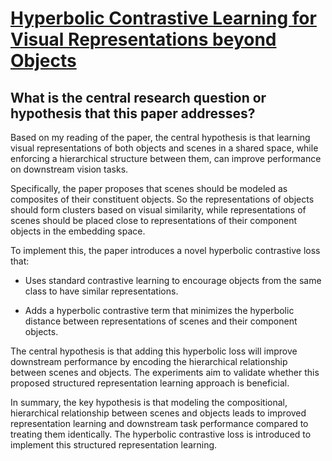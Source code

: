 # [Hyperbolic Contrastive Learning for Visual Representations beyond   Objects](https://arxiv.org/abs/2212.00653)

## What is the central research question or hypothesis that this paper addresses?

 Based on my reading of the paper, the central hypothesis is that learning visual representations of both objects and scenes in a shared space, while enforcing a hierarchical structure between them, can improve performance on downstream vision tasks. 

Specifically, the paper proposes that scenes should be modeled as composites of their constituent objects. So the representations of objects should form clusters based on visual similarity, while representations of scenes should be placed close to representations of their component objects in the embedding space. 

To implement this, the paper introduces a novel hyperbolic contrastive loss that:

- Uses standard contrastive learning to encourage objects from the same class to have similar representations. 

- Adds a hyperbolic contrastive term that minimizes the hyperbolic distance between representations of scenes and their component objects.

The central hypothesis is that adding this hyperbolic loss will improve downstream performance by encoding the hierarchical relationship between scenes and objects. The experiments aim to validate whether this proposed structured representation learning approach is beneficial.

In summary, the key hypothesis is that modeling the compositional, hierarchical relationship between scenes and objects leads to improved representation learning and downstream task performance compared to treating them identically. The hyperbolic contrastive loss is introduced to implement this structured representation learning.
